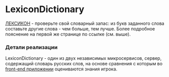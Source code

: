 # LexiconDictionary

[ЛЕКСИКОН](http://188.120.237.243:8080/lexicon/home) - проверьте свой словарный запас: из букв заданного слова 
составьте другие слова - чем больше, тем лучше. Более подробное пояснение на первой же странице по ссылке (см. выше).

### Детали реализации

LexiconDictionary - один из двух независимых микросервисов, сервер, содержащий словарь русских слов, на основе
сравнения с которым во [front-end приложении](https://github.com/zalars/LexiconPlayer) оцениваются знания игрока.
